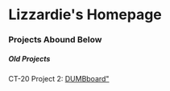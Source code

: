 <html>
	<body>
    	<h1>Lizzardie's Homepage</h1>
    	<h3>Projects Abound Below</h3>
    	<h5>Old Projects</h5>
	<p>CT-20 Project 2: <a href=”https://lizzardie.github.io/DUMBboard/index.html”>DUMBboard"</a></p>
	</body>
</html>

  

